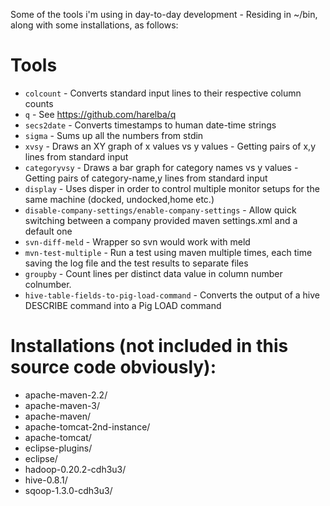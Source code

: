 Some of the tools i'm using in day-to-day development - Residing in ~/bin, along with some installations, as follows:

# Tools
* `colcount` - Converts standard input lines to their respective column counts
* `q` - See https://github.com/harelba/q
* `secs2date` - Converts timestamps to human date-time strings
* `sigma` - Sums up all the numbers from stdin
* `xvsy` - Draws an XY graph of x values vs y values - Getting pairs of x,y lines from standard input
* `categoryvsy` - Draws a bar graph for category names vs y values - Getting pairs of category-name,y lines from standard input
* `display` - Uses disper in order to control multiple monitor setups for the same machine (docked, undocked,home etc.)
* `disable-company-settings/enable-company-settings` - Allow quick switching between a company provided maven settings.xml and a default one
* `svn-diff-meld` - Wrapper so svn would work with meld
* `mvn-test-multiple` - Run a test using maven multiple times, each time saving the log file and the test results to separate files
* `groupby` - Count lines per distinct data value in column number colnumber.
* `hive-table-fields-to-pig-load-command` - Converts the output of a hive DESCRIBE command into a Pig LOAD command

# Installations (not included in this source code obviously):
* apache-maven-2.2/
* apache-maven-3/
* apache-maven/
* apache-tomcat-2nd-instance/
* apache-tomcat/
* eclipse-plugins/
* eclipse/
* hadoop-0.20.2-cdh3u3/
* hive-0.8.1/
* sqoop-1.3.0-cdh3u3/

